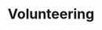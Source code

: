 ---
layout: page
permalink: /volunteering/
title: Volunteering
description: Working on progress.
nav: true
nav_order: 2
---